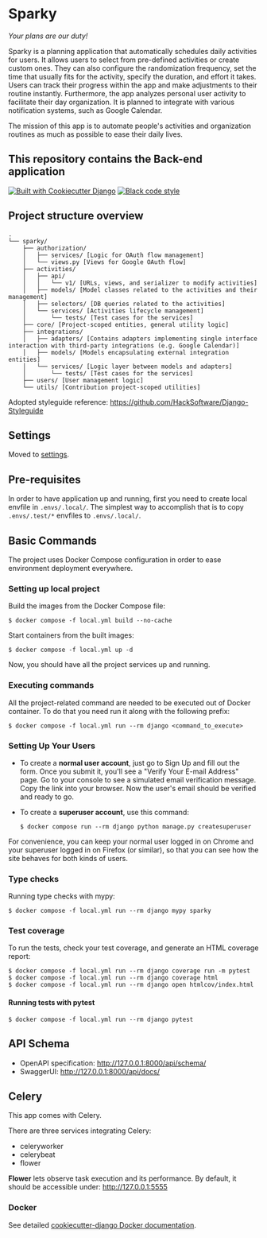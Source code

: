 # Sparky

*Your plans are our duty!*

Sparky is a planning application that automatically schedules daily activities for users.
It allows users to select from pre-defined activities or create custom ones. They can also configure
the randomization frequency, set the time that usually fits for the activity, specify the duration,
and effort it takes. Users can track their progress within the app and make adjustments to their
routine instantly. Furthermore, the app analyzes personal user activity to facilitate their day organization.
It is planned to integrate with various notification systems, such as Google Calendar.

The mission of this app is to automate people's activities and organization routines as much as possible to ease their daily lives.

## This repository contains the Back-end application

[![Built with Cookiecutter Django](https://img.shields.io/badge/built%20with-Cookiecutter%20Django-ff69b4.svg?logo=cookiecutter)](https://github.com/cookiecutter/cookiecutter-django/)
[![Black code style](https://img.shields.io/badge/code%20style-black-000000.svg)](https://github.com/ambv/black)

## Project structure overview
```
.
└── sparky/
    ├── authorization/
    │   ├── services/ [Logic for OAuth flow management]
    │   └── views.py [Views for Google OAuth flow]
    ├── activities/
    │   ├── api/
    │   │   └── v1/ [URLs, views, and serializer to modify activities]
    │   ├── models/ [Model classes related to the activities and their management]
    │   ├── selectors/ [DB queries related to the activities]
    │   └── services/ [Activities lifecycle management]
    │       └── tests/ [Test cases for the services]
    ├── core/ [Project-scoped entities, general utility logic]
    ├── integrations/
    │   ├── adapters/ [Contains adapters implementing single interface interaction with third-party integrations (e.g. Google Calendar)]
    │   ├── models/ [Models encapsulating external integration entities]
    │   └── services/ [Logic layer between models and adapters]
    │       └── tests/ [Test cases for the services]
    ├── users/ [User management logic]
    └── utils/ [Contribution project-scoped utilities]
```
Adopted styleguide reference: https://github.com/HackSoftware/Django-Styleguide

## Settings

Moved to [settings](http://cookiecutter-django.readthedocs.io/en/latest/settings.html).

## Pre-requisites

In order to have application up and running, first you need to create local envfile in `.envs/.local/`.
The simplest way to accomplish that is to copy `.envs/.test/*` envfiles to `.envs/.local/`.

## Basic Commands

The project uses Docker Compose configuration in order to ease environment deployment everywhere.

### Setting up local project
Build the images from the Docker Compose file:

    $ docker compose -f local.yml build --no-cache

Start containers from the built images:

    $ docker compose -f local.yml up -d

Now, you should have all the project services up and running.

### Executing commands

All the project-related command are needed to be executed out of Docker container.
To do that you need run it along with the following prefix:

    $ docker compose -f local.yml run --rm django <command_to_execute>

### Setting Up Your Users

- To create a **normal user account**, just go to Sign Up and fill out the form. Once you submit it, you'll see a "Verify Your E-mail Address" page. Go to your console to see a simulated email verification message. Copy the link into your browser. Now the user's email should be verified and ready to go.

- To create a **superuser account**, use this command:

      $ docker compose run --rm django python manage.py createsuperuser

For convenience, you can keep your normal user logged in on Chrome and your superuser logged in on Firefox (or similar), so that you can see how the site behaves for both kinds of users.

### Type checks

Running type checks with mypy:

    $ docker compose -f local.yml run --rm django mypy sparky

### Test coverage

To run the tests, check your test coverage, and generate an HTML coverage report:

    $ docker compose -f local.yml run --rm django coverage run -m pytest
    $ docker compose -f local.yml run --rm django coverage html
    $ docker compose -f local.yml run --rm django open htmlcov/index.html

#### Running tests with pytest

    $ docker compose -f local.yml run --rm django pytest

## API Schema

- OpenAPI specification: http://127.0.0.1:8000/api/schema/
- SwaggerUI: http://127.0.0.1:8000/api/docs/

## Celery

This app comes with Celery.

There are three services integrating Celery:
- celeryworker
- celerybeat
- flower

**Flower** lets observe task execution and its performance. By default, it should be accessible under: http://127.0.0.1:5555

### Docker

See detailed [cookiecutter-django Docker documentation](http://cookiecutter-django.readthedocs.io/en/latest/deployment-with-docker.html).
